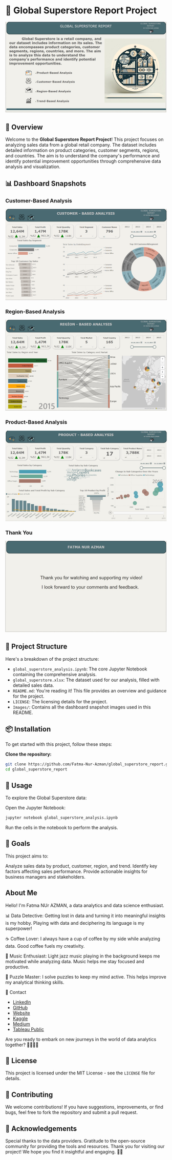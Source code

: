 # 🌟 Global Superstore Report Project

![Overview](./01_Overview.jpg)

## 📌 Overview

Welcome to the **Global Superstore Report Project**! This project focuses on analyzing sales data from a global retail company. The dataset includes detailed information on product categories, customer segments, regions, and countries. The aim is to understand the company's performance and identify potential improvement opportunities through comprehensive data analysis and visualization.

## 📊 Dashboard Snapshots

### Customer-Based Analysis
![Customer-Based Analysis](./03_Customer_Based_Analysis.jpg)

### Region-Based Analysis
![Region-Based Analysis](./04_Region_Based_Analysis.jpg)

### Product-Based Analysis
![Product-Based Analysis](./02_Product_Based_Analysis.jpg)

### Thank You
![Thank You](./05_Thank_You.jpg)

## 📁 Project Structure

Here's a breakdown of the project structure:

- `global_superstore_analysis.ipynb`: The core Jupyter Notebook containing the comprehensive analysis.
- `global_superstore.xlsx`: The dataset used for our analysis, filled with detailed sales data.
- `README.md`: You're reading it! This file provides an overview and guidance for the project.
- `LICENSE`: The licensing details for the project.
- `Images/`: Contains all the dashboard snapshot images used in this README.

## 📦 Installation

To get started with this project, follow these steps:

 **Clone the repository:**
 
```bash
git clone https://github.com/Fatma-Nur-Azman/global_superstore_report.git
cd global_superstore_report
```

## 🚀 Usage
To explore the Global Superstore data:

Open the Jupyter Notebook:
```bash
jupyter notebook global_superstore_analysis.ipynb
```
Run the cells in the notebook to perform the analysis.

## 🎯 Goals
This project aims to:

Analyze sales data by product, customer, region, and trend.
Identify key factors affecting sales performance.
Provide actionable insights for business managers and stakeholders.

## About Me

Hello! I'm Fatma NUr AZMAN, a data analytics and data science enthusiast.

📊 Data Detective: Getting lost in data and turning it into meaningful insights is my hobby. Playing with data and deciphering its language is my superpower!

☕ Coffee Lover: I always have a cup of coffee by my side while analyzing data. Good coffee fuels my creativity.

🎵 Music Enthusiast: Light jazz music playing in the background keeps me motivated while analyzing data. Music helps me stay focused and productive.

🧩 Puzzle Master: I solve puzzles to keep my mind active. This helps improve my analytical thinking skills.

📧 Contact

- [LinkedIn](https://www.linkedin.com/in/fatma-nur-azman/)
- [GitHub](https://github.com/Fatma-Nur-Azman)
- [Website](https://fatmanurazman.vercel.app/)
- [Kaggle](https://www.kaggle.com/fnurazman)
- [Medium](https://medium.com/@azmanfnur)
- [Tableau Public](https://public.tableau.com/app/profile/fatma.nur.azman/vizzes)
  
Are you ready to embark on new journeys in the world of data analytics together? 🚴‍♀️🚴‍♂️

## 📜 License

This project is licensed under the MIT License - see the `LICENSE` file for details.



## 🤝 Contributing
We welcome contributions! If you have suggestions, improvements, or find bugs, feel free to fork the repository and submit a pull request.

## 🌟 Acknowledgements
Special thanks to the data providers.
Gratitude to the open-source community for providing the tools and resources.
Thank you for visiting our project! We hope you find it insightful and engaging. 👩‍💼
